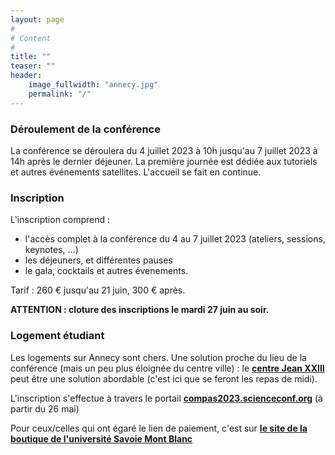 ```yaml
---
layout: page
#
# Content
#
title: ""
teaser: ""
header:
    image_fullwidth: "annecy.jpg"
    permalink: "/"
---
```



### **Déroulement de la conférence**
La conférence se déroulera du 4 juillet 2023 à 10h jusqu'au 7 juillet 2023 à 14h après le dernier déjeuner. La première journée est dédiée aux tutoriels et autres événements satellites. L'accueil se fait en continue.


### **Inscription**

L'inscription comprend :
  * l'accès complet à la conférence du 4 au 7 juillet 2023 (ateliers, sessions, keynotes, ...)
  * les déjeuners, et différentes pauses
  * le gala, cocktails et autres évenements.
  
Tarif : 260 € jusqu'au 21 juin, 300 € après.


**ATTENTION : cloture des inscriptions le mardi 27 juin au soir.**

### **Logement étudiant**

Les logements sur Annecy sont chers. Une solution proche du lieu de la
conférence (mais un peu plus éloignée du centre ville) : le **[centre
Jean XXIII](https://www.centrejean23.com/)** peut être une solution
abordable (c'est ici que se feront les repas de midi).

L'inscription s'effectue à travers le portail **[compas2023.scienceconf.org](https://compas2023.sciencesconf.org/)** (à partir du 26 mai)

Pour ceux/celles qui ont égaré le lien de paiement, c'est sur **[le site de la boutique de l'université Savoie Mont Blanc](https://btk.univ-smb.fr/inscription_evt/compas-2023-conference-francophone-en-informatique/)**


